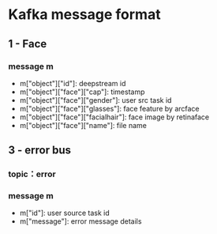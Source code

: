 # Kafka message format
## 1 - Face
### message m
+ m["object"]["id"]: deepstream id
+ m["object"]["face"]["cap"]: timestamp
+ m["object"]["face"]["gender"]: user src task id
+ m["object"]["face"]["glasses"]: face feature by arcface
+ m["object"]["face"]["facialhair"]: face image by retinaface
+ m["object"]["face"]["name"]: file name

## 3 - error bus
### topic：error
### message m
+ m["id"]: user source task id
+ m["message"]: error message details